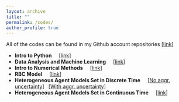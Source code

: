 ```yaml
---
layout: archive
title: ""
permalink: /codes/
author_profile: true
---
```



All of the codes can be found in my Github account repositories [[link](https://github.com/jbduarte)]

- **Intro to Python** &nbsp; &nbsp; [[link](https://github.com/jbduarte/Computational-Methods-in-Macro/tree/master/1-%20Intro%20to%20Python)]
- **Data Analysis and Machine Learning** &nbsp; &nbsp; [[link](https://github.com/jbduarte/SPGE_Numerical_Course/tree/master/Part%203-%20Data%20Analysis)]
- **Intro to Numerical Methods** &nbsp; &nbsp; [[link](https://github.com/jbduarte/Computational-Methods-in-Macro/tree/master/2-%20Numerical%20Methods)]
- **RBC Model** &nbsp; &nbsp; [[link](https://github.com/jbduarte/Computational-Methods-in-Macro/tree/master/3-%20Representative%20Agent%20Models)]
- **Heterogeneous Agent Models Set in Discrete Time** &nbsp; &nbsp; [[No aggr. uncertainty](https://github.com/jbduarte/Computational-Methods-in-Macro/tree/master/4-%20Heterogeneous%20Agent%20Models)] &nbsp; [[With aggr. uncertainty](https://github.com/jbduarte/Computational-Methods-in-Macro/tree/master/5-%20Incomplete%20Markets%20%2B%20Aggregate%20Uncertainty%20Models)]
- **Heterogeneous Agent Models Set in Continuous Time** &nbsp; &nbsp; [[link](https://github.com/jbduarte/Numerical_Continuous_Time)]



